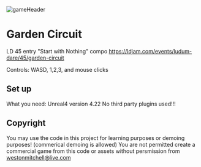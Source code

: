 ![gameHeader](https://img.itch.zone/aW1nLzI1NTUyMzAucG5n/original/gE0lnd.png)

# Garden Circuit
LD 45 entry "Start with Nothing" compo
https://ldjam.com/events/ludum-dare/45/garden-circuit

Controls: WASD, 1,2,3, and mouse clicks

## Set up
What you need: Unreal4 version 4.22
No third party plugins used!!!

## Copyright
You may use the code in this project for learning purposes or demoing purposes!
(commerical demoing is allowed)
You are not permitted create a commercial game from this code or assets without persmission from westonmitchell@live.com
